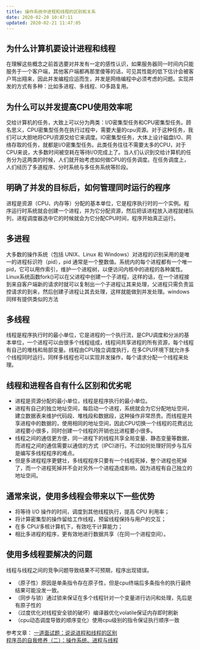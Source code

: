 ```yaml
---
title: 操作系统中进程和线程的区别和关系
date: 2020-02-20 10:47:11
updated: 2020-02-21 11:47:05
---
```


## 为什么计算机要设计进程和线程

在理解这些概念之前首选要对并发有一定的感性认识，如果服务器同一时间内只能服务于一个客户端，其他客户端都再那里傻等的话，可见其性能的低下估计会被客户骂出翔来，因此并发编程应运而生，并发是网络编程中必须考虑的问题。实现并发的方式有多种：比如多进程、多线程、IO多路复用。

## 为什么可以并发提高CPU使用效率呢

交给计算机的任务，大致上可以分为两类：I/O密集型任务和CPU密集型任务。顾名思义，CPU密集型任务在执行过程中，需要大量的cpu资源。对于这种任务，我们可以大胆地将CPU资源交给它来调度。IO密集型任务，大体上设计磁盘I/O、网络存取的任务，就都是I/O密集型任务。此类任务往往不需要太多的CPU，对于CPU来说，大多数时间被空耗在等待I/O完成上了。当人们认识到交给计算机的任务分为这两类的时候，人们就开始考虑如何做CPU的任务调度。在任务调度上，人们经历了多道程序、分时系统与多任务系统等阶段。

## 明确了并发的目标后，如何管理同时运行的程序

进程是资源（CPU、内存等）分配的基本单位，它是程序执行时的一个实例。程序运行时系统就会创建一个进程，并为它分配资源，然后把该进程放入进程就绪队列，进程调度器选中它的时候就会为它分配CPU时间，程序开始真正运行。

## 多进程

大多数的操作系统（包括 UNIX、Linux 和 Windows）对进程的识别采用的是唯一的进程标识符（pid），pid 通常是一个整数值。系统内的每个进程都有一个唯一 pid，它可以用作索引，维护一个进程树，以便访问内核中的进程的各种属性。
Linux系统函数fork()可以在父进程中创建一个子进程，这样的话，在一个进程接到来自客户端新的请求时就可以复制出一个子进程让其来处理，父进程只需负责监控请求的到来，然后创建子进程让其去处理，这样就能做到并发处理。windows同样有提供类似的方法

## 多线程

线程是程序执行时的最小单位，它是进程的一个执行流，是CPU调度和分派的基本单位，一个进程可以由很多个线程组成，线程间共享进程的所有资源，每个线程有自己的堆栈和局部变量。线程由CPU独立调度执行，在多CPU环境下就允许多个线程同时运行。同样多线程也可以实现并发操作，每个请求分配一个线程来处理。

## 线程和进程各自有什么区别和优劣呢

* 进程是资源分配的最小单位，线程是程序执行的最小单位。
* 进程有自己的独立地址空间，每启动一个进程，系统就会为它分配地址空间，建立数据表来维护代码段、堆栈段和数据段，这种操作非常昂贵。而线程是共享进程中的数据的，使用相同的地址空间，因此CPU切换一个线程的花费远比进程要小很多，同时创建一个线程的开销也比进程要小很多。
* 线程之间的通信更方便，同一进程下的线程共享全局变量、静态变量等数据，而进程之间的通信需要以通信的方式（IPC)进行。不过如何处理好同步与互斥是编写多线程程序的难点。
* 但是多进程程序更健壮，多线程程序只要有一个线程死掉，整个进程也死掉了，而一个进程死掉并不会对另外一个进程造成影响，因为进程有自己独立的地址空间。

## 通常来说，使用多线程会带来以下一些优势

* 将等待 I/O 操作的时间，调度到其他线程执行，提高 CPU 利用率；
* 将计算密集型的操作留给工作线程，预留线程保持与用户的交互；
* 在多 CPU/多核计算机下，有效吃干计算能力；
* 相比多进程的程序，更有效地进行数据共享（在同一个进程空间）。

## 使用多线程要解决的问题

线程与线程之间的竞争问题导致结果不可预期，程序出现错误。

* （原子性）原因是单条指令存在原子性，但是cpu终端后多条指令的执行最终结果可能没发一致。
* （同步与锁）通过锁来保证在多个线程针对一个变量进行访问和处理，先后是有原子性的
* （过度优化对线程安全锁的破坏）编译器优化volatile保证内存即时刷新
* （cpu动态调度导致的顺序变化）使用cpu级别的指令保证执行顺序一致

参考文章：
[一道面试题：说说进程和线程的区别](https://foofish.net/thread-and-process.html)  
[程序员的自我修养（二）：操作系统、进程与线程](https://liam.page/2017/01/17/layers-and-operation-system/)
